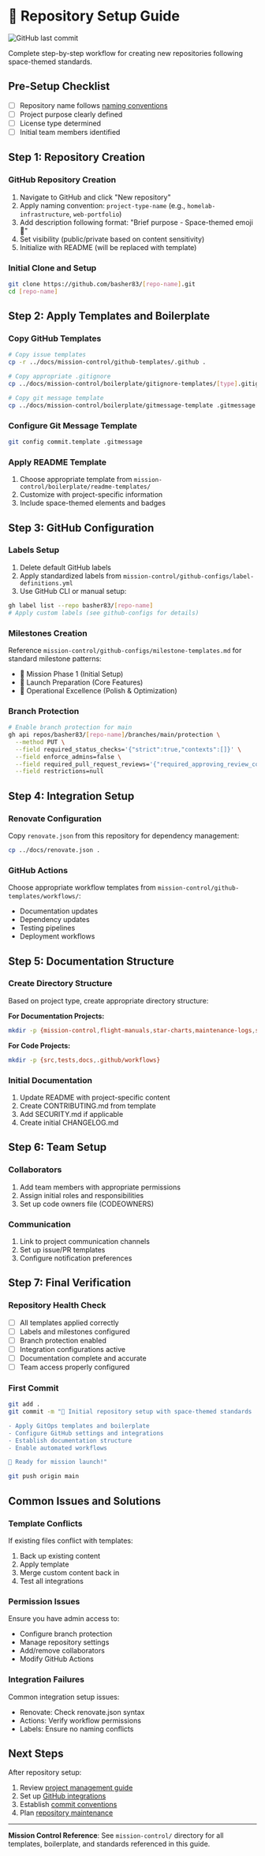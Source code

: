 # 🚀 Repository Setup Guide

![GitHub last commit](https://img.shields.io/github/last-commit/basher83/docs?path=flight-manuals%2Fgitops%2Frepo-setup-guide.md&display_timestamp=committer)


Complete step-by-step workflow for creating new repositories following space-themed standards.

## Pre-Setup Checklist

- [ ] Repository name follows [naming conventions](../../mission-control/repo-naming-conventions.md)
- [ ] Project purpose clearly defined
- [ ] License type determined
- [ ] Initial team members identified

## Step 1: Repository Creation

### GitHub Repository Creation

1. Navigate to GitHub and click "New repository"
2. Apply naming convention: `project-type-name` (e.g., `homelab-infrastructure`, `web-portfolio`)
3. Add description following format: "Brief purpose - Space-themed emoji 🚀"
4. Set visibility (public/private based on content sensitivity)
5. Initialize with README (will be replaced with template)

### Initial Clone and Setup

```bash
git clone https://github.com/basher83/[repo-name].git
cd [repo-name]
```

## Step 2: Apply Templates and Boilerplate

### Copy GitHub Templates

```bash
# Copy issue templates
cp -r ../docs/mission-control/github-templates/.github .

# Copy appropriate .gitignore
cp ../docs/mission-control/boilerplate/gitignore-templates/[type].gitignore .gitignore

# Copy git message template
cp ../docs/mission-control/boilerplate/gitmessage-template .gitmessage
```

### Configure Git Message Template

```bash
git config commit.template .gitmessage
```

### Apply README Template

1. Choose appropriate template from `mission-control/boilerplate/readme-templates/`
2. Customize with project-specific information
3. Include space-themed elements and badges

## Step 3: GitHub Configuration

### Labels Setup

1. Delete default GitHub labels
2. Apply standardized labels from `mission-control/github-configs/label-definitions.yml`
3. Use GitHub CLI or manual setup:

```bash
gh label list --repo basher83/[repo-name]
# Apply custom labels (see github-configs for details)
```

### Milestones Creation

Reference `mission-control/github-configs/milestone-templates.md` for standard milestone patterns:

- 🎯 Mission Phase 1 (Initial Setup)
- 🚀 Launch Preparation (Core Features)
- 🌟 Operational Excellence (Polish & Optimization)

### Branch Protection

```bash
# Enable branch protection for main
gh api repos/basher83/[repo-name]/branches/main/protection \
  --method PUT \
  --field required_status_checks='{"strict":true,"contexts":[]}' \
  --field enforce_admins=false \
  --field required_pull_request_reviews='{"required_approving_review_count":1}' \
  --field restrictions=null
```

## Step 4: Integration Setup

### Renovate Configuration

Copy `renovate.json` from this repository for dependency management:

```bash
cp ../docs/renovate.json .
```

### GitHub Actions

Choose appropriate workflow templates from `mission-control/github-templates/workflows/`:

- Documentation updates
- Dependency updates
- Testing pipelines
- Deployment workflows

## Step 5: Documentation Structure

### Create Directory Structure

Based on project type, create appropriate directory structure:

**For Documentation Projects:**

```bash
mkdir -p {mission-control,flight-manuals,star-charts,maintenance-logs,space-dictionary}
```

**For Code Projects:**

```bash
mkdir -p {src,tests,docs,.github/workflows}
```

### Initial Documentation

1. Update README with project-specific content
2. Create CONTRIBUTING.md from template
3. Add SECURITY.md if applicable
4. Create initial CHANGELOG.md

## Step 6: Team Setup

### Collaborators

1. Add team members with appropriate permissions
2. Assign initial roles and responsibilities
3. Set up code owners file (CODEOWNERS)

### Communication

1. Link to project communication channels
2. Set up issue/PR templates
3. Configure notification preferences

## Step 7: Final Verification

### Repository Health Check

- [ ] All templates applied correctly
- [ ] Labels and milestones configured
- [ ] Branch protection enabled
- [ ] Integration configurations active
- [ ] Documentation complete and accurate
- [ ] Team access properly configured

### First Commit

```bash
git add .
git commit -m "🎯 Initial repository setup with space-themed standards

- Apply GitOps templates and boilerplate
- Configure GitHub settings and integrations
- Establish documentation structure
- Enable automated workflows

🚀 Ready for mission launch!"

git push origin main
```

## Common Issues and Solutions

### Template Conflicts

If existing files conflict with templates:

1. Back up existing content
2. Apply template
3. Merge custom content back in
4. Test all integrations

### Permission Issues

Ensure you have admin access to:

- Configure branch protection
- Manage repository settings
- Add/remove collaborators
- Modify GitHub Actions

### Integration Failures

Common integration setup issues:

- Renovate: Check renovate.json syntax
- Actions: Verify workflow permissions
- Labels: Ensure no naming conflicts

## Next Steps

After repository setup:

1. Review [project management guide](project-management.md)
2. Set up [GitHub integrations](github-integrations.md)
3. Establish [commit conventions](commit-conventions.md)
4. Plan [repository maintenance](repository-maintenance.md)

---

**Mission Control Reference**: See `mission-control/` directory for all templates, boilerplate, and standards referenced in this guide.
